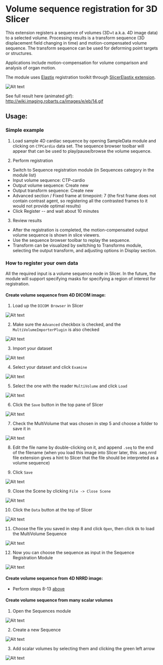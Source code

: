 # Volume sequence registration for 3D Slicer

This extension registers a sequence of volumes (3D+t a.k.a. 4D image data) to a selected volume. Processing results is a transform sequence (3D displacement field changing in time) and motion-compensated volume sequence. The transform sequence can be used for deforming point targets or structures.

Applications include motion-compensation for volume comparison and analysis of organ motion.

The module uses [Elastix](http://elastix.isi.uu.nl/) registration toolkit through [SlicerElastix extension](https://github.com/lassoan/SlicerElastix).

![Alt text](screenshot01.png?raw=true "Screenshot")

See full result here (animated gif): http://wiki.imaging.robarts.ca/images/e/eb/14.gif

## Usage:

### Simple example

1. Load sample 4D cardiac sequence by opening SampleData module and clicking on `CTPCardio` data set. The sequence browser toolbar will appear that can be used to play/pause/browse the volume sequence.

2. Perform registration

* Switch to Sequence registration module (in Sequences category in the module list)
* Input volume sequence: CTP-cardio
* Output volume sequence: Create new
* Output transform sequence: Create new
* Advanced section / Fixed frame at timepoint: 7 (the first frame does not contain contrast agent, so registering all the contrasted frames to it would not provide optimal results)
* Click Register -- and wait about 10 minutes

3. Review results

* After the registration is completed, the motion-compensated output volume sequence is shown in slice viewers.
* Use the sequence browser toolbar to replay the sequence.
* Transform can be visualized by switching to Transforms module, selecting the output transform, and adjusting options in Display section.

### How to register your own data

All the required input is a volume sequence node in Slicer. In the future, the module will support specifying masks for specifying a region of interest for registration.

#### Create volume sequence from 4D DICOM image:

1. Load up the `DICOM Browser` in Slicer

![Alt text](img/loadDcm.png?raw=true "Load DICOM")

2. Make sure the `Advanced` checkbox is checked, and the `MultiVolumeImporterPlugin` is also checked

![Alt text](img/multivolume.png?raw=true "Load DICOMs as a multivolume")

3. Import your dataset

![Alt text](img/import.png?raw=true "Import DICOMs")

4. Select your dataset and click `Examine`

![Alt text](img/examine.png?raw=true "Examine DICOMs")

5. Select the one with the reader `MultiVolume` and click `Load`

![Alt text](img/load.png?raw=true "Load MultiVolume")

6. Click the `Save` button in the top pane of Slicer

![Alt text](img/save.png?raw=true "Save MultiVolume")

7. Check the MultiVolume that was chosen in step 5 and choose a folder to save it in

![Alt text](img/nrrd.png?raw=true "Save MultiVolume as Nrrd")

8. Edit the file name by double-clicking on it, and append `.seq` to the end of the filename (when you load this image into Slicer later, this .seq.nrrd file extension gives a hint to Slicer that the file should be interpreted as a volume sequence)

8. Click `Save`

![Alt text](img/seqnrrd.png?raw=true "Save MultiVolume as Nrrd Sequence")

9. Close the Scene by clicking `File -> Close Scene`

![Alt text](img/closescene.png?raw=true "Close Scene")

10. Click the `Data` button at the top of Slicer

![Alt text](img/data.png?raw=true "Add Data")

11. Choose the file you saved in step 8 and click `Open`, then click `Ok` to load the MultiVolume Sequence

![Alt text](img/open.png?raw=true "Load MultiVolume Sequence")

12. Now you can choose the sequence as input in the Sequence Registration Module

![Alt text](img/choose.png?raw=true "Use MultiVolume Sequence in Sequence Registration")

#### Create volume sequence from 4D NRRD image:

- Perform steps 8-13 [above](#from-dicoms)

#### Create volume sequence from many scalar volumes

1. Open the Sequences module

![Alt text](img/choose.png?raw=true "Open the Sequences module")

2. Create a new Sequence

![Alt text](img/createseq.png?raw=true "Create a new Sequence")

3. Add scalar volumes by selecting them and clicking the green left arrow

![Alt text](img/addvoltoseq.png?raw=true "Append Sequence with Scalar Volumes")

